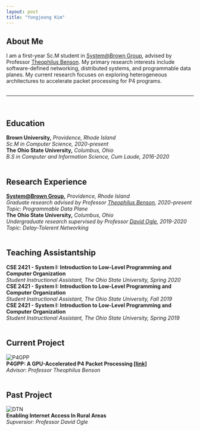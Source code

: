 ```yaml
---
layout: post
title: "Yongjeong Kim"
---
```


## About Me
I am a first-year Sc.M student in [System@Brown Group][system-group], advised by Professor [Theophilus Benson][theophilus-benson]. My primary research interests include software-defined networking, distributed systems, and programmable data planes. My current research focuses on exploring heterogeneous architectures to accelerate packet processing for P4 programs.  
&nbsp;
___
&nbsp;
## Education
**Brown University,** *Providence, Rhode Island*  
*Sc.M in Computer Science, 2020-present*  
**The Ohio State University,** *Columbus, Ohio*  
*B.S in Computer and Information Science, Cum Laude, 2016-2020*  
&nbsp;
&nbsp;
## Research Experience
**[System@Brown Group][system-group],** *Providence, Rhode Island*  
*Graduate research advised by Professor [Theophilus Benson][theophilus-benson], 2020-present*  
*Topic: Programmable Data Plane*  
**The Ohio State University,** *Columbus, Ohio*  
*Undergraduate research supervised by Professor [David Ogle][david-ogle], 2019-2020*  
*Topic: Delay-Tolerent Networking*  
&nbsp;
&nbsp;
## Teaching Assistantship
**CSE 2421 - System I: Introduction to Low-Level Programming and Computer Organization**  
*Student Instructional Assistant, The Ohio State University, Spring 2020*  
**CSE 2421 - System I: Introduction to Low-Level Programming and Computer Organization**  
*Student Instructional Assistant, The Ohio State University, Fall 2019*  
**CSE 2421 - System I: Introduction to Low-Level Programming and Computer Organization**  
*Student Instructional Assistant, The Ohio State University, Spring 2019*  
&nbsp;
&nbsp;
## Current Project
![P4GPP]({{site.baseurl}}/assets/img/p4gpp.jpg)  
**P4GPP: A GPU-Accelerated P4 Packet Processing [[link]][p4gpp]**  
*Advisor: Professor Theophilus Benson*  
&nbsp;
&nbsp;
## Past Project
![DTN]({{site.baseurl}}/assets/img/dtn.jpg)  
**Enabling Internet Access In Rural Areas**  
*Supversior: Professor David Ogle*  

[theophilus-benson]: https://cs.brown.edu/~tab/
[david-ogle]: https://sites.google.com/site/daveogle/dave-s-homepage
[system-group]: https://systems.cs.brown.edu/
[p4gpp]: https://cseyj.github.io/p4gpp/ 
